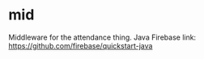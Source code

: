# mid
Middleware for the attendance thing.
Java Firebase link: https://github.com/firebase/quickstart-java
